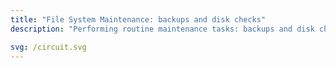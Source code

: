 ```yaml
---
title: "File System Maintenance: backups and disk checks"
description: "Performing routine maintenance tasks: backups and disk checks"

svg: /circuit.svg
---
```

